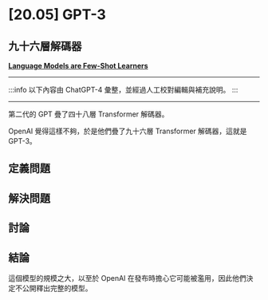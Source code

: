 # [20.05] GPT-3

## 九十六層解碼器

[**Language Models are Few-Shot Learners**](https://arxiv.org/abs/2005.14165)

---

:::info
以下內容由 ChatGPT-4 彙整，並經過人工校對編輯與補充說明。
:::

---

第二代的 GPT 疊了四十八層 Transformer 解碼器。

OpenAI 覺得這樣不夠，於是他們疊了九十六層 Transformer 解碼器，這就是 GPT-3。

## 定義問題

## 解決問題

## 討論

## 結論

這個模型的規模之大，以至於 OpenAI 在發布時擔心它可能被濫用，因此他們決定不公開釋出完整的模型。
